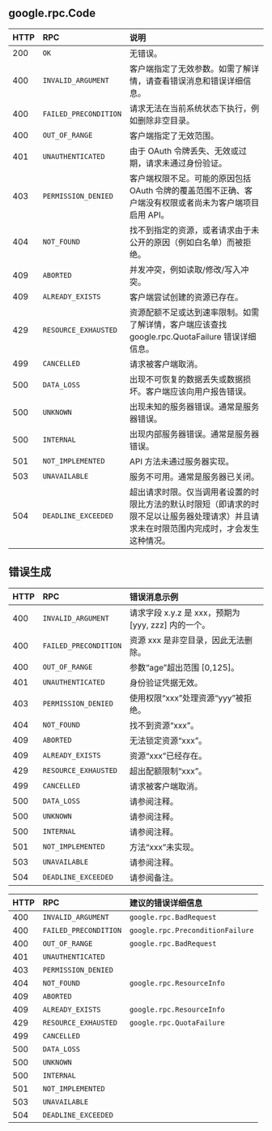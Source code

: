 ## google.rpc.Code
| HTTP | RPC                   | 说明                                                         |
| :--- | :-------------------- | :----------------------------------------------------------- |
| 200  | `OK`                  | 无错误。                                                     |
| 400  | `INVALID_ARGUMENT`    | 客户端指定了无效参数。如需了解详情，请查看错误消息和错误详细信息。 |
| 400  | `FAILED_PRECONDITION` | 请求无法在当前系统状态下执行，例如删除非空目录。             |
| 400  | `OUT_OF_RANGE`        | 客户端指定了无效范围。                                       |
| 401  | `UNAUTHENTICATED`     | 由于 OAuth 令牌丢失、无效或过期，请求未通过身份验证。        |
| 403  | `PERMISSION_DENIED`   | 客户端权限不足。可能的原因包括 OAuth 令牌的覆盖范围不正确、客户端没有权限或者尚未为客户端项目启用 API。 |
| 404  | `NOT_FOUND`           | 找不到指定的资源，或者请求由于未公开的原因（例如白名单）而被拒绝。 |
| 409  | `ABORTED`             | 并发冲突，例如读取/修改/写入冲突。                           |
| 409  | `ALREADY_EXISTS`      | 客户端尝试创建的资源已存在。                                 |
| 429  | `RESOURCE_EXHAUSTED`  | 资源配额不足或达到速率限制。如需了解详情，客户端应该查找 google.rpc.QuotaFailure 错误详细信息。 |
| 499  | `CANCELLED`           | 请求被客户端取消。                                           |
| 500  | `DATA_LOSS`           | 出现不可恢复的数据丢失或数据损坏。客户端应该向用户报告错误。 |
| 500  | `UNKNOWN`             | 出现未知的服务器错误。通常是服务器错误。                     |
| 500  | `INTERNAL`            | 出现内部服务器错误。通常是服务器错误。                       |
| 501  | `NOT_IMPLEMENTED`     | API 方法未通过服务器实现。                                   |
| 503  | `UNAVAILABLE`         | 服务不可用。通常是服务器已关闭。                             |
| 504  | `DEADLINE_EXCEEDED`   | 超出请求时限。仅当调用者设置的时限比方法的默认时限短（即请求的时限不足以让服务器处理请求）并且请求未在时限范围内完成时，才会发生这种情况。 |


## 错误生成

| HTTP | RPC                   | 错误消息示例                                        |
| :--- | :-------------------- | :-------------------------------------------------- |
| 400  | `INVALID_ARGUMENT`    | 请求字段 x.y.z 是 xxx，预期为 [yyy, zzz] 内的一个。 |
| 400  | `FAILED_PRECONDITION` | 资源 xxx 是非空目录，因此无法删除。                 |
| 400  | `OUT_OF_RANGE`        | 参数“age”超出范围 [0,125]。                         |
| 401  | `UNAUTHENTICATED`     | 身份验证凭据无效。                                  |
| 403  | `PERMISSION_DENIED`   | 使用权限“xxx”处理资源“yyy”被拒绝。                  |
| 404  | `NOT_FOUND`           | 找不到资源“xxx”。                                   |
| 409  | `ABORTED`             | 无法锁定资源“xxx”。                                 |
| 409  | `ALREADY_EXISTS`      | 资源“xxx”已经存在。                                 |
| 429  | `RESOURCE_EXHAUSTED`  | 超出配额限制“xxx”。                                 |
| 499  | `CANCELLED`           | 请求被客户端取消。                                  |
| 500  | `DATA_LOSS`           | 请参阅注释。                                        |
| 500  | `UNKNOWN`             | 请参阅注释。                                        |
| 500  | `INTERNAL`            | 请参阅注释。                                        |
| 501  | `NOT_IMPLEMENTED`     | 方法“xxx”未实现。                                   |
| 503  | `UNAVAILABLE`         | 请参阅注释。                                        |
| 504  | `DEADLINE_EXCEEDED`   | 请参阅备注。                                        |




| HTTP | RPC                   | 建议的错误详细信息               |
| :--- | :-------------------- | :------------------------------- |
| 400  | `INVALID_ARGUMENT`    | `google.rpc.BadRequest`          |
| 400  | `FAILED_PRECONDITION` | `google.rpc.PreconditionFailure` |
| 400  | `OUT_OF_RANGE`        | `google.rpc.BadRequest`          |
| 401  | `UNAUTHENTICATED`     |                                  |
| 403  | `PERMISSION_DENIED`   |                                  |
| 404  | `NOT_FOUND`           | `google.rpc.ResourceInfo`        |
| 409  | `ABORTED`             |                                  |
| 409  | `ALREADY_EXISTS`      | `google.rpc.ResourceInfo`        |
| 429  | `RESOURCE_EXHAUSTED`  | `google.rpc.QuotaFailure`        |
| 499  | `CANCELLED`           |                                  |
| 500  | `DATA_LOSS`           |                                  |
| 500  | `UNKNOWN`             |                                  |
| 500  | `INTERNAL`            |                                  |
| 501  | `NOT_IMPLEMENTED`     |                                  |
| 503  | `UNAVAILABLE`         |                                  |
| 504  | `DEADLINE_EXCEEDED`   |                                  |


